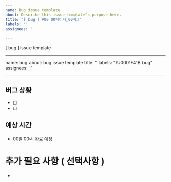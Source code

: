 ```yaml
---
name: Bug issue template
about: Describe this issue template's purpose here.
title: "[ bug ] #00 00페이지_00버그"
labels: ''
assignees: ''

---
```


[ bug ] issue template

---
name: bug
about: bug issue template
title: ''
labels: "\U0001F41B bug"
assignees: ''

---

## 버그 상황
- [ ]
- [ ]

## 예상 시간
- 00일 00시 완료 예정

# 추가 필요 사항 ( 선택사항 )
-
